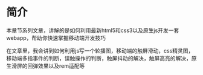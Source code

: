 # 简介

本章节系列文章，讲解的是如何利用最新html5和css3以及原生js开发一套webapp，帮助你快速掌握移动端开发技巧

在文章里，我会讲到如何利用js写一个轮播图，移动端的触屏滑动，css精灵图，移动端多指事件的判断，误触操作的判断，触屏抖动的解决，触屏高亮的解决，原生滑屏的回弹效果以及rem适配等